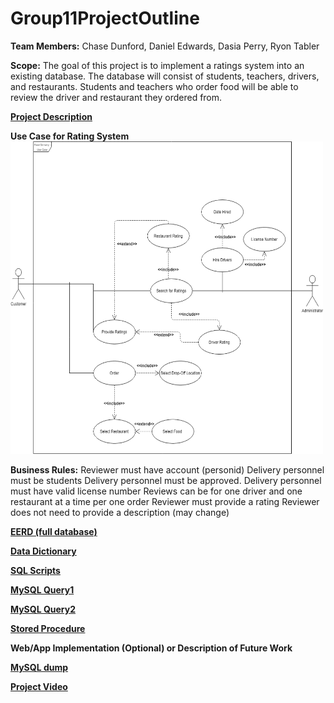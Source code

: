 # Group11ProjectOutline
**Team Members:** Chase Dunford, Daniel Edwards, Dasia Perry, Ryon Tabler

**Scope:** The goal of this project is to implement a ratings system into an existing
database. The database will consist of students, teachers, drivers, and restaurants.
Students and teachers who order food will be able to review the driver and restaurant
they ordered from.

**<a href="https://github.com/cdunfordUNCC/GroupProject/raw/main/Project.docx">Project Description</a>**

**Use Case for Rating System**
<br>
<img src="https://github.com/cdunfordUNCC/GroupProject/blob/main/Use%20Case.png" alt="Use Case for Rating System" height="500" width="500">

**Business Rules:**
Reviewer must have account (personid)
Delivery personnel must be students
Delivery personnel must be approved.
Delivery personnel must have valid license number
Reviews can be for one driver and one restaurant at a time per one order
Reviewer must provide a rating
Reviewer does not need to provide a description (may change)

**<a href="https://github.com/cdunfordUNCC/GroupProject/raw/main/EERD%20fully%20normalized.mwb">EERD (full database)</a>**

**<a href="https://github.com/cdunfordUNCC/GroupProject/raw/main/Data%20Dictionary.docx">Data Dictionary</a>**

**<a href="https://github.com/cdunfordUNCC/GroupProject/blob/main/Campus%20Eats%20Script.sql">SQL Scripts</a>**

**<a href="https://github.com/cdunfordUNCC/GroupProject/blob/main/Query1.sql">MySQL Query1</a>**

**<a href="https://github.com/cdunfordUNCC/GroupProject/blob/main/Query2.sql">MySQL Query2</a>**

**<a href="https://github.com/cdunfordUNCC/GroupProject/blob/main/StoredProcedure.sql">Stored Procedure</a>**

**Web/App Implementation (Optional) or Description of Future Work**

**<a href="https://github.com/cdunfordUNCC/GroupProject/blob/main/SQL%20Dump.sql">MySQL dump</a>**

**<a href="https://docs.google.com/presentation/d/1W4dZ6T0KCXxIWcBfeITiHFS33E3IDEioprZ6cfe5ft8/edit?usp=sharing">Project Video</a>**
